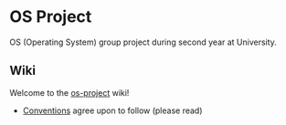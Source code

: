 # OS Project
OS (Operating System) group project during second year at University.

## Wiki
Welcome to the [os-project](https://informatica.i-learn.unito.it/course/view.php?id=2548) wiki!
* [Conventions](wiki/conventions.md) agree upon to follow (please read)
